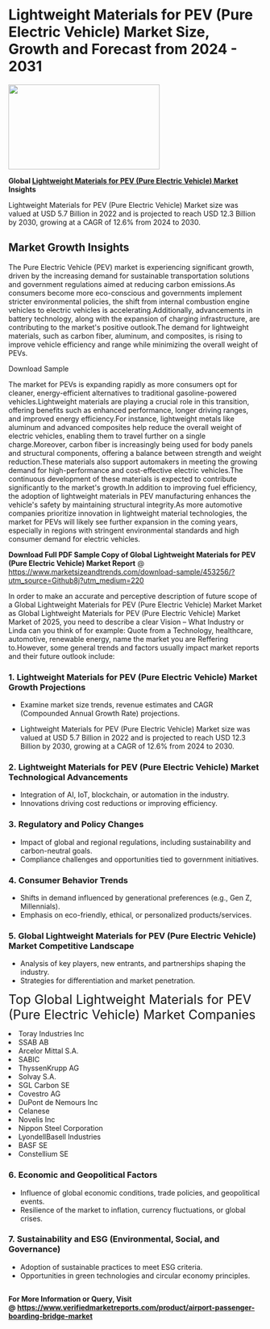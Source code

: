 <H1>Lightweight Materials for PEV (Pure Electric Vehicle) Market Size, Growth and Forecast from 2024 - 2031</H1><img class="aligncenter size-medium wp-image-584254" src="https://thirdeyenews.in/wp-content/uploads/2024/09/Global-Market-Research-300x168.jpeg" alt="" width="300" height="168" /><p><strong>Global&nbsp;<a href="https://www.marketsizeandtrends.com/download-sample/453256/?utm_source=Github8j?utm_medium=220">Lightweight Materials for PEV (Pure Electric Vehicle) Market</a> Insights</strong></p><p>Lightweight Materials for PEV (Pure Electric Vehicle) Market size was valued at USD 5.7 Billion in 2022 and is projected to reach USD 12.3 Billion by 2030, growing at a CAGR of 12.6% from 2024 to 2030.</p><p><h2>Market Growth Insights</h2> <p>The Pure Electric Vehicle (PEV) market is experiencing significant growth, driven by the increasing demand for sustainable transportation solutions and government regulations aimed at reducing carbon emissions.As consumers become more eco-conscious and governments implement stricter environmental policies, the shift from internal combustion engine vehicles to electric vehicles is accelerating.Additionally, advancements in battery technology, along with the expansion of charging infrastructure, are contributing to the market's positive outlook.The demand for lightweight materials, such as carbon fiber, aluminum, and composites, is rising to improve vehicle efficiency and range while minimizing the overall weight of PEVs.</p> <p>Download Sample</p> <p>The market for PEVs is expanding rapidly as more consumers opt for cleaner, energy-efficient alternatives to traditional gasoline-powered vehicles.Lightweight materials are playing a crucial role in this transition, offering benefits such as enhanced performance, longer driving ranges, and improved energy efficiency.For instance, lightweight metals like aluminum and advanced composites help reduce the overall weight of electric vehicles, enabling them to travel further on a single charge.Moreover, carbon fiber is increasingly being used for body panels and structural components, offering a balance between strength and weight reduction.These materials also support automakers in meeting the growing demand for high-performance and cost-effective electric vehicles.The continuous development of these materials is expected to contribute significantly to the market's growth.In addition to improving fuel efficiency, the adoption of lightweight materials in PEV manufacturing enhances the vehicle's safety by maintaining structural integrity.As more automotive companies prioritize innovation in lightweight material technologies, the market for PEVs will likely see further expansion in the coming years, especially in regions with stringent environmental standards and high consumer demand for electric vehicles.<p></p><p><span class=""><strong>Download Full PDF Sample Copy of Global Lightweight Materials for PEV (Pure Electric Vehicle) Market Report</strong> @ <a href="https://www.marketsizeandtrends.com/download-sample/453256/?utm_source=Github8j?utm_medium=220" target="_blank">https://www.marketsizeandtrends.com/download-sample/453256/?utm_source=Github8j?utm_medium=220</a></span></p><p>In order to make an accurate and perceptive description of future scope of a Global&nbsp;Lightweight Materials for PEV (Pure Electric Vehicle) Market Market as Global&nbsp;Lightweight Materials for PEV (Pure Electric Vehicle) Market Market of 2025, you need to describe a clear Vision &ndash; What Industry or Linda can you think of for example: Quote from a Technology, healthcare, automotive, renewable energy, name the market you are Reffering to.However, some general trends and factors usually impact market reports and their future outlook include:</p><h3>1.&nbsp;<strong>Lightweight Materials for PEV (Pure Electric Vehicle) Market Growth Projections</strong></h3><ul><li>Examine market size trends, revenue estimates and CAGR (Compounded Annual Growth Rate) projections.</li><li><p>Lightweight Materials for PEV (Pure Electric Vehicle) Market size was valued at USD 5.7 Billion in 2022 and is projected to reach USD 12.3 Billion by 2030, growing at a CAGR of 12.6% from 2024 to 2030.</p></li></ul><h3>2.&nbsp;<strong>Lightweight Materials for PEV (Pure Electric Vehicle) Market Technological Advancements</strong></h3><ul><li>Integration of AI, IoT, blockchain, or automation in the industry.</li><li>Innovations driving cost reductions or improving efficiency.</li></ul><h3>3.&nbsp;<strong>Regulatory and Policy Changes</strong></h3><ul><li>Impact of global and regional regulations, including sustainability and carbon-neutral goals.</li><li>Compliance challenges and opportunities tied to government initiatives.</li></ul><h3>4.&nbsp;<strong>Consumer Behavior Trends</strong></h3><ul><li>Shifts in demand influenced by generational preferences (e.g., Gen Z, Millennials).</li><li>Emphasis on eco-friendly, ethical, or personalized products/services.</li></ul><h3>5.&nbsp;<strong>Global Lightweight Materials for PEV (Pure Electric Vehicle) Market Competitive Landscape</strong></h3><ul><li>Analysis of key players, new entrants, and partnerships shaping the industry.</li><li>Strategies for differentiation and market penetration.</li></ul><p data-pm-slice="1 1 []"><span style="color: inherit; font-family: inherit; font-size: 25px;">Top Global Lightweight Materials for PEV (Pure Electric Vehicle) Market Companies</span></p><div class="" data-test-id=""><p><li>Toray Industries Inc</li><li> SSAB AB</li><li> Arcelor Mittal S.A.</li><li> SABIC</li><li> ThyssenKrupp AG</li><li> Solvay S.A.</li><li> SGL Carbon SE</li><li> Covestro AG</li><li> DuPont de Nemours Inc</li><li> Celanese</li><li> Novelis Inc</li><li> Nippon Steel Corporation</li><li> LyondellBasell Industries</li><li> BASF SE</li><li> Constellium SE</li></p></div><h3>6.&nbsp;<strong>Economic and Geopolitical Factors</strong></h3><ul><li>Influence of global economic conditions, trade policies, and geopolitical events.</li><li>Resilience of the market to inflation, currency fluctuations, or global crises.</li></ul><h3>7.&nbsp;<strong>Sustainability and ESG (Environmental, Social, and Governance)</strong></h3><ul><li>Adoption of sustainable practices to meet ESG criteria.</li><li>Opportunities in green technologies and circular economy principles.</li></ul><h2><strong style="font-size: 14px;">For More Information or Query, Visit @&nbsp;</strong><a style="background-color: #ffffff; font-size: 14px;" href="https://www.marketsizeandtrends.com/report/lightweight-materials-for-pev-pure-electric-vehicle-market/" target="_blank">https://www.verifiedmarketreports.com/product/airport-passenger-boarding-bridge-market</a></h2>